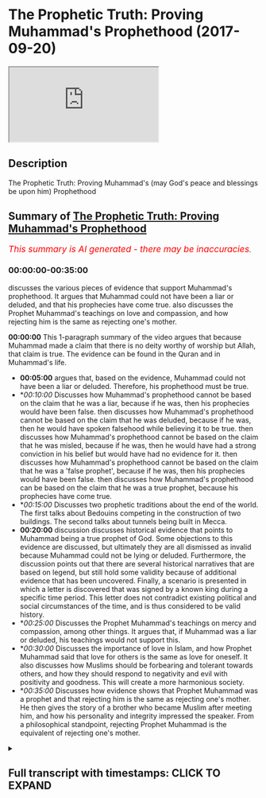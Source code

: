 # The Prophetic Truth: Proving Muhammad's Prophethood (2017-09-20)

<iframe loading='lazy' allow='autoplay' src='https://www.youtube.com/embed/pJaYA9rbQ8A'></iframe>

## Description

The Prophetic Truth: Proving Muhammad's (may God's peace and blessings be upon him) Prophethood

## Summary of [The Prophetic Truth: Proving Muhammad's Prophethood](https://www.youtube.com/watch?v=pJaYA9rbQ8A)


*<span style="color:red; font-size:125%">This summary is AI generated - there may be inaccuracies</span>. [](/)*

### <a onclick="modifyYTiframeseektime('0')">00:00:00-00:35:00</a>

 discusses the various pieces of evidence that support Muhammad's prophethood. It argues that Muhammad could not have been a liar or deluded, and that his prophecies have come true.  also discusses the Prophet Muhammad's teachings on love and compassion, and how rejecting him is the same as rejecting one's mother.

**<a onclick="modifyYTiframeseektime('0')">00:00:00</a>** This 1-paragraph summary of the video argues that because Muhammad made a claim that there is no deity worthy of worship but Allah, that claim is true. The evidence can be found in the Quran and in Muhammad's life.
* **<a onclick="modifyYTiframeseektime('300')">00:05:00</a>** argues that, based on the evidence, Muhammad could not have been a liar or deluded. Therefore, his prophethood must be true.
* **<a onclick="modifyYTiframeseektime('600')">00:10:00</a>* Discusses how Muhammad's prophethood cannot be based on the claim that he was a liar, because if he was, then his prophecies would have been false.  then discusses how Muhammad's prophethood cannot be based on the claim that he was deluded, because if he was, then he would have spoken falsehood while believing it to be true.  then discusses how Muhammad's prophethood cannot be based on the claim that he was misled, because if he was, then he would have had a strong conviction in his belief but would have had no evidence for it.  then discusses how Muhammad's prophethood cannot be based on the claim that he was a 'false prophet', because if he was, then his prophecies would have been false.  then discusses how Muhammad's prophethood can be based on the claim that he was a true prophet, because his prophecies have come true.
* **<a onclick="modifyYTiframeseektime('900')">00:15:00</a>* Discusses two prophetic traditions about the end of the world. The first talks about Bedouins competing in the construction of two buildings. The second talks about tunnels being built in Mecca.
* **<a onclick="modifyYTiframeseektime('1200')">00:20:00</a>**  discussion discusses historical evidence that points to Muhammad being a true prophet of God. Some objections to this evidence are discussed, but ultimately they are all dismissed as invalid because Muhammad could not be lying or deluded. Furthermore, the discussion points out that there are several historical narratives that are based on legend, but still hold some validity because of additional evidence that has been uncovered. Finally, a scenario is presented in which a letter is discovered that was signed by a known king during a specific time period. This letter does not contradict existing political and social circumstances of the time, and is thus considered to be valid history.
* **<a onclick="modifyYTiframeseektime('1500')">00:25:00</a>* Discusses the Prophet Muhammad's teachings on mercy and compassion, among other things. It argues that, if Muhammad was a liar or deluded, his teachings would not support this.
* **<a onclick="modifyYTiframeseektime('1800')">00:30:00</a>* Discusses the importance of love in Islam, and how Prophet Muhammad said that love for others is the same as love for oneself. It also discusses how Muslims should be forbearing and tolerant towards others, and how they should respond to negativity and evil with positivity and goodness. This will create a more harmonious society.
* **<a onclick="modifyYTiframeseektime('2100')">00:35:00</a>* Discusses how evidence shows that Prophet Muhammad was a prophet and that rejecting him is the same as rejecting one's mother. He then gives the story of a brother who became Muslim after meeting him, and how his personality and integrity impressed the speaker. From a philosophical standpoint, rejecting Prophet Muhammad is the equivalent of rejecting one's mother.

<details><summary><h2>Full transcript with timestamps: CLICK TO EXPAND</h2></summary>

<a onclick="modifyYTiframeseektime('1')">0:00:01</a> bismillah ar-rahman ar-rahim  
<a onclick="modifyYTiframeseektime('3')">0:00:03</a> now we're going to be talking about  
<a onclick="modifyYTiframeseektime('5')">0:00:05</a> prophethood so we have reached the stage  
<a onclick="modifyYTiframeseektime('8')">0:00:08</a> where we are talking about our beloved  
<a onclick="modifyYTiframeseektime('10')">0:00:10</a> Prophet Muhammad sallallahu alayhi  
<a onclick="modifyYTiframeseektime('13')">0:00:13</a> wasallam  
<a onclick="modifyYTiframeseektime('13')">0:00:13</a> now for me  
<a onclick="modifyYTiframeseektime('16')">0:00:16</a> after we've done both existence God's  
<a onclick="modifyYTiframeseektime('19')">0:00:19</a> oneness revelation why Allah deserves to  
<a onclick="modifyYTiframeseektime('22')">0:00:22</a> be worshipped you don't really need to  
<a onclick="modifyYTiframeseektime('25')">0:00:25</a> talk about prophethood per se because if  
<a onclick="modifyYTiframeseektime('27')">0:00:27</a> someone understands that allah subhanho  
<a onclick="modifyYTiframeseektime('29')">0:00:29</a> wa taala is a reality that allah subhana  
<a onclick="modifyYTiframeseektime('32')">0:00:32</a> wa ta'ala exists that he is one he's  
<a onclick="modifyYTiframeseektime('35')">0:00:35</a> uniquely one that he deserves to be  
<a onclick="modifyYTiframeseektime('37')">0:00:37</a> worshipped which means to love allah to  
<a onclick="modifyYTiframeseektime('39')">0:00:39</a> know Allah to obey Allah and to single  
<a onclick="modifyYTiframeseektime('41')">0:00:41</a> out and direct all of our internal and  
<a onclick="modifyYTiframeseektime('44')">0:00:44</a> external acts of worship to Allah alone  
<a onclick="modifyYTiframeseektime('46')">0:00:46</a> then it's done they should really  
<a onclick="modifyYTiframeseektime('52')">0:00:52</a> internalize the fact that their life now  
<a onclick="modifyYTiframeseektime('54')">0:00:54</a> is to align themselves and reconnect  
<a onclick="modifyYTiframeseektime('56')">0:00:56</a> themselves to Allah Subhanahu WA Ta'ala  
<a onclick="modifyYTiframeseektime('58')">0:00:58</a> yes you can add the prophethood section  
<a onclick="modifyYTiframeseektime('61')">0:01:01</a> as additional evidence but it also is  
<a onclick="modifyYTiframeseektime('64')">0:01:04</a> like a standalone argument it stands on  
<a onclick="modifyYTiframeseektime('67')">0:01:07</a> its own two feet from that point of view  
<a onclick="modifyYTiframeseektime('69')">0:01:09</a> and many times when I interact with  
<a onclick="modifyYTiframeseektime('71')">0:01:11</a> Christians or many different types of  
<a onclick="modifyYTiframeseektime('73')">0:01:13</a> human beings depending on who they are I  
<a onclick="modifyYTiframeseektime('75')">0:01:15</a> go straight to prophethood I go straight  
<a onclick="modifyYTiframeseektime('79')">0:01:19</a> to the Prophet sallallahu alayhi  
<a onclick="modifyYTiframeseektime('81')">0:01:21</a> wasallam  
<a onclick="modifyYTiframeseektime('82')">0:01:22</a> now 1400 years ago the Prophet  
<a onclick="modifyYTiframeseektime('87')">0:01:27</a> sallallahu alayhi wa sallam came with a  
<a onclick="modifyYTiframeseektime('91')">0:01:31</a> profound message and that message was la  
<a onclick="modifyYTiframeseektime('94')">0:01:34</a> ilaha illaallah muhammaden-rasul allah  
<a onclick="modifyYTiframeseektime('98')">0:01:38</a> there is no deity worthy of worship but  
<a onclick="modifyYTiframeseektime('102')">0:01:42</a> Allah but the deity and Muhammad is the  
<a onclick="modifyYTiframeseektime('106')">0:01:46</a> final messenger sallallahu alayhi  
<a onclick="modifyYTiframeseektime('108')">0:01:48</a> wasallam so this was the message of the  
<a onclick="modifyYTiframeseektime('110')">0:01:50</a> Prophet sallallahu alayhi wasallam so we  
<a onclick="modifyYTiframeseektime('114')">0:01:54</a> can rationally investigate this message  
<a onclick="modifyYTiframeseektime('117')">0:01:57</a> and claim because he made a particular  
<a onclick="modifyYTiframeseektime('119')">0:01:59</a> claim that not only is Allah worthy of  
<a onclick="modifyYTiframeseektime('122')">0:02:02</a> worship not only is the no deity worthy  
<a onclick="modifyYTiframeseektime('124')">0:02:04</a> of worship but Allah but that Muhammad  
<a onclick="modifyYTiframeseektime('127')">0:02:07</a> sallallahu alayhi wa sallam is his final  
<a onclick="modifyYTiframeseektime('130')">0:02:10</a> messenger so we could rush  
<a onclick="modifyYTiframeseektime('132')">0:02:12</a> investigate this claim and what we could  
<a onclick="modifyYTiframeseektime('134')">0:02:14</a> do we could go to the historical  
<a onclick="modifyYTiframeseektime('135')">0:02:15</a> narratives and the testimonies  
<a onclick="modifyYTiframeseektime('137')">0:02:17</a> concerning the life of our beloved  
<a onclick="modifyYTiframeseektime('139')">0:02:19</a> prophet sallallahu alayhi wasallam and  
<a onclick="modifyYTiframeseektime('142')">0:02:22</a> once we do this we'll be in a position  
<a onclick="modifyYTiframeseektime('145')">0:02:25</a> to make a conclusion about the  
<a onclick="modifyYTiframeseektime('147')">0:02:27</a> truthfulness of that claim is it the  
<a onclick="modifyYTiframeseektime('150')">0:02:30</a> prophetic truth is this statement the  
<a onclick="modifyYTiframeseektime('154')">0:02:34</a> prophetic truth based upon the  
<a onclick="modifyYTiframeseektime('157')">0:02:37</a> testimonies surrounding the life of the  
<a onclick="modifyYTiframeseektime('160')">0:02:40</a> prophet sallallaahu ie who are cinnamon  
<a onclick="modifyYTiframeseektime('161')">0:02:41</a> the historical narratives I believe we  
<a onclick="modifyYTiframeseektime('163')">0:02:43</a> have a very strong argument to say that  
<a onclick="modifyYTiframeseektime('166')">0:02:46</a> indeed Muhammad's claim sallallahu  
<a onclick="modifyYTiframeseektime('168')">0:02:48</a> alayhi wa sallam was a truthful one now  
<a onclick="modifyYTiframeseektime('172')">0:02:52</a> this argument is not just a rational  
<a onclick="modifyYTiframeseektime('175')">0:02:55</a> argument we haven't just made it up this  
<a onclick="modifyYTiframeseektime('177')">0:02:57</a> argument can be found in the book of  
<a onclick="modifyYTiframeseektime('179')">0:02:59</a> allah subhanho wa taala in the quran  
<a onclick="modifyYTiframeseektime('180')">0:03:00</a> itself because look what Allah says for  
<a onclick="modifyYTiframeseektime('183')">0:03:03</a> example in chapter 81 Allah says your  
<a onclick="modifyYTiframeseektime('185')">0:03:05</a> companion is not mad the Arabic word  
<a onclick="modifyYTiframeseektime('189')">0:03:09</a> here is quite interesting for companion  
<a onclick="modifyYTiframeseektime('191')">0:03:11</a> you know the Arabic word here that's  
<a onclick="modifyYTiframeseektime('192')">0:03:12</a> using the Quran so he become a lie  
<a onclick="modifyYTiframeseektime('196')">0:03:16</a> saying your companion is not mad now the  
<a onclick="modifyYTiframeseektime('198')">0:03:18</a> eloquence here is quite phenomenal the  
<a onclick="modifyYTiframeseektime('202')">0:03:22</a> eloquence is quite phenomenal why  
<a onclick="modifyYTiframeseektime('204')">0:03:24</a> because it's one word it undermines  
<a onclick="modifyYTiframeseektime('206')">0:03:26</a> their argument because Allah is not  
<a onclick="modifyYTiframeseektime('208')">0:03:28</a> saying your prophet is not mad Allah is  
<a onclick="modifyYTiframeseektime('211')">0:03:31</a> not saying Muhammad is not man Allah is  
<a onclick="modifyYTiframeseektime('213')">0:03:33</a> not saying your your your relative is  
<a onclick="modifyYTiframeseektime('217')">0:03:37</a> not mad Allah is not saying the this man  
<a onclick="modifyYTiframeseektime('220')">0:03:40</a> or your husband or your brother your  
<a onclick="modifyYTiframeseektime('222')">0:03:42</a> uncle is not man he's saying your  
<a onclick="modifyYTiframeseektime('223')">0:03:43</a> companion which has an element of  
<a onclick="modifyYTiframeseektime('225')">0:03:45</a> intimacy it's not just a friend but he's  
<a onclick="modifyYTiframeseektime('228')">0:03:48</a> your companion someone who knows you  
<a onclick="modifyYTiframeseektime('231')">0:03:51</a> intimately and Allah is trying to say to  
<a onclick="modifyYTiframeseektime('233')">0:03:53</a> them you've known this man for 40 years  
<a onclick="modifyYTiframeseektime('235')">0:03:55</a> he's been your companion you've eaten  
<a onclick="modifyYTiframeseektime('238')">0:03:58</a> with him you know about him you call him  
<a onclick="modifyYTiframeseektime('240')">0:04:00</a> the trustworthy so how can you see his  
<a onclick="modifyYTiframeseektime('242')">0:04:02</a> mad because only companions see the  
<a onclick="modifyYTiframeseektime('246')">0:04:06</a> first signs of madness like if you study  
<a onclick="modifyYTiframeseektime('248')">0:04:08</a> psychology or psychotherapy or  
<a onclick="modifyYTiframeseektime('250')">0:04:10</a> psychiatry the usually interview friends  
<a onclick="modifyYTiframeseektime('253')">0:04:13</a> and family people who are intimate with  
<a onclick="modifyYTiframeseektime('256')">0:04:16</a> that person from a social point of view  
<a onclick="modifyYTiframeseektime('259')">0:04:19</a> to find out how did he react to find out  
<a onclick="modifyYTiframeseektime('264')">0:04:24</a> what did he do in this  
<a onclick="modifyYTiframeseektime('266')">0:04:26</a> situation to find out any sign that may  
<a onclick="modifyYTiframeseektime('268')">0:04:28</a> lead to the conclusion that he is unwell  
<a onclick="modifyYTiframeseektime('270')">0:04:30</a> or mad do you see the point here so lie  
<a onclick="modifyYTiframeseektime('273')">0:04:33</a> saying your your argument is baseless  
<a onclick="modifyYTiframeseektime('276')">0:04:36</a> you're saying his mag but you're his  
<a onclick="modifyYTiframeseektime('277')">0:04:37</a> friend intimate companion you would have  
<a onclick="modifyYTiframeseektime('280')">0:04:40</a> known this don't us use this as some  
<a onclick="modifyYTiframeseektime('283')">0:04:43</a> kind of strategy to get out of trying to  
<a onclick="modifyYTiframeseektime('286')">0:04:46</a> understand this message because of your  
<a onclick="modifyYTiframeseektime('288')">0:04:48</a> ego don't clutter intellectual straws  
<a onclick="modifyYTiframeseektime('292')">0:04:52</a> right also Allah says in chapter 53 your  
<a onclick="modifyYTiframeseektime('295')">0:04:55</a> companion has not astray not has not  
<a onclick="modifyYTiframeseektime('297')">0:04:57</a> strayed he is not deluded he does not  
<a onclick="modifyYTiframeseektime('300')">0:05:00</a> speak from his own desire also allah  
<a onclick="modifyYTiframeseektime('303')">0:05:03</a> subhanho wa taala says Muhammad is the  
<a onclick="modifyYTiframeseektime('305')">0:05:05</a> Messenger of God so from this point of  
<a onclick="modifyYTiframeseektime('307')">0:05:07</a> view we could summarize the argument in  
<a onclick="modifyYTiframeseektime('310')">0:05:10</a> a logical form we could summarize the  
<a onclick="modifyYTiframeseektime('312')">0:05:12</a> argument in the following way  
<a onclick="modifyYTiframeseektime('313')">0:05:13</a> number 1 the prophet muhammad sallallahu  
<a onclick="modifyYTiframeseektime('316')">0:05:16</a> alayhi wa sallam was either a liar  
<a onclick="modifyYTiframeseektime('318')">0:05:18</a> deluded or speaking the truth  
<a onclick="modifyYTiframeseektime('322')">0:05:22</a> number 2 the prophet sallallahu alayhi  
<a onclick="modifyYTiframeseektime('325')">0:05:25</a> wasalam could not have been a liar or  
<a onclick="modifyYTiframeseektime('327')">0:05:27</a> deluded number 3 the conclusion  
<a onclick="modifyYTiframeseektime('329')">0:05:29</a> therefore the prophet sallallahu alayhi  
<a onclick="modifyYTiframeseektime('332')">0:05:32</a> wa sallam was speaking the truth so  
<a onclick="modifyYTiframeseektime('334')">0:05:34</a> let's address these possible  
<a onclick="modifyYTiframeseektime('336')">0:05:36</a> explanations ok so is the first possible  
<a onclick="modifyYTiframeseektime('340')">0:05:40</a> explanation that he was a liar well this  
<a onclick="modifyYTiframeseektime('344')">0:05:44</a> is not only counterintuitive but its  
<a onclick="modifyYTiframeseektime('347')">0:05:47</a> incongruent to all of the history that  
<a onclick="modifyYTiframeseektime('349')">0:05:49</a> we understand it really resists what we  
<a onclick="modifyYTiframeseektime('353')">0:05:53</a> understand about the historical  
<a onclick="modifyYTiframeseektime('354')">0:05:54</a> narratives and testimonies concerning  
<a onclick="modifyYTiframeseektime('356')">0:05:56</a> the life of the Prophet sallallahu  
<a onclick="modifyYTiframeseektime('357')">0:05:57</a> alayhi wasallam even from a  
<a onclick="modifyYTiframeseektime('359')">0:05:59</a> psychological profile point of view  
<a onclick="modifyYTiframeseektime('361')">0:06:01</a> because think about this he couldn't  
<a onclick="modifyYTiframeseektime('363')">0:06:03</a> have been a liar because he was known as  
<a onclick="modifyYTiframeseektime('365')">0:06:05</a> a trustworthy even his enemies would  
<a onclick="modifyYTiframeseektime('368')">0:06:08</a> trust him with their wealth with their  
<a onclick="modifyYTiframeseektime('370')">0:06:10</a> goods with their possessions so to claim  
<a onclick="modifyYTiframeseektime('375')">0:06:15</a> he is a liar really is not making sense  
<a onclick="modifyYTiframeseektime('378')">0:06:18</a> from a psychological and even social  
<a onclick="modifyYTiframeseektime('379')">0:06:19</a> perspective here what's very interesting  
<a onclick="modifyYTiframeseektime('382')">0:06:22</a> also is that he was persecuted for his  
<a onclick="modifyYTiframeseektime('386')">0:06:26</a> beliefs boycotted and exiled from his  
<a onclick="modifyYTiframeseektime('389')">0:06:29</a> beloved City he was stoned in tithe for  
<a onclick="modifyYTiframeseektime('393')">0:06:33</a> hours when the blood was running down  
<a onclick="modifyYTiframeseektime('395')">0:06:35</a> his legs the blood made his feet  
<a onclick="modifyYTiframeseektime('399')">0:06:39</a> stick to his sandals he was boycotted  
<a onclick="modifyYTiframeseektime('402')">0:06:42</a> and abused his companions were tortured  
<a onclick="modifyYTiframeseektime('405')">0:06:45</a> and murdered and killed right he was so  
<a onclick="modifyYTiframeseektime('412')">0:06:52</a> hungry because of the boycott that he  
<a onclick="modifyYTiframeseektime('414')">0:06:54</a> tied to stones to his stomach and he was  
<a onclick="modifyYTiframeseektime('418')">0:06:58</a> so brave even in battle because we know  
<a onclick="modifyYTiframeseektime('422')">0:07:02</a> that there were battles at the time of  
<a onclick="modifyYTiframeseektime('425')">0:07:05</a> the Prophet Muhammad upon whom be peace  
<a onclick="modifyYTiframeseektime('426')">0:07:06</a> he had to protect people under his wing  
<a onclick="modifyYTiframeseektime('431')">0:07:11</a> and these included Muslims and  
<a onclick="modifyYTiframeseektime('433')">0:07:13</a> non-muslims he had to be a statesman to  
<a onclick="modifyYTiframeseektime('437')">0:07:17</a> take care of people and in his battles  
<a onclick="modifyYTiframeseektime('440')">0:07:20</a> he was just and he was merciful and yet  
<a onclick="modifyYTiframeseektime('444')">0:07:24</a> he was very brave as well in the famous  
<a onclick="modifyYTiframeseektime('447')">0:07:27</a> battle of hunayn  
<a onclick="modifyYTiframeseektime('448')">0:07:28</a> what did he do when the arrows were  
<a onclick="modifyYTiframeseektime('451')">0:07:31</a> coming towards the army the the army his  
<a onclick="modifyYTiframeseektime('456')">0:07:36</a> companions had to inevitably retreat but  
<a onclick="modifyYTiframeseektime('458')">0:07:38</a> he was doable marching forward saying I  
<a onclick="modifyYTiframeseektime('460')">0:07:40</a> am NOT a liar I am The Messenger of  
<a onclick="modifyYTiframeseektime('462')">0:07:42</a> Allah such bravery so when we consider  
<a onclick="modifyYTiframeseektime('466')">0:07:46</a> the psychological profile how could we  
<a onclick="modifyYTiframeseektime('468')">0:07:48</a> claim his Alya because people would lie  
<a onclick="modifyYTiframeseektime('470')">0:07:50</a> their life or some kind of gain some  
<a onclick="modifyYTiframeseektime('473')">0:07:53</a> kind of wealth some kind of status and  
<a onclick="modifyYTiframeseektime('476')">0:07:56</a> you can't claim he basically was lying  
<a onclick="modifyYTiframeseektime('480')">0:08:00</a> for status because he was so humble so  
<a onclick="modifyYTiframeseektime('484')">0:08:04</a> many traditions stay that for months  
<a onclick="modifyYTiframeseektime('487')">0:08:07</a> he'll be on water and dates Ashford  
<a onclick="modifyYTiframeseektime('489')">0:08:09</a> ain't just water and dates  
<a onclick="modifyYTiframeseektime('490')">0:08:10</a> there'll be no smoke coming out the  
<a onclick="modifyYTiframeseektime('492')">0:08:12</a> house of his wife Aisha may Allah be  
<a onclick="modifyYTiframeseektime('494')">0:08:14</a> pleased with her correct what's also  
<a onclick="modifyYTiframeseektime('499')">0:08:19</a> very significant is that when the  
<a onclick="modifyYTiframeseektime('502')">0:08:22</a> prophet sallallahu alayhi wa sallam was  
<a onclick="modifyYTiframeseektime('503')">0:08:23</a> invited to a house to eat rancid fat he  
<a onclick="modifyYTiframeseektime('508')">0:08:28</a> would accept the invitation and eat the  
<a onclick="modifyYTiframeseektime('510')">0:08:30</a> rancid fat he would say oh what a  
<a onclick="modifyYTiframeseektime('515')">0:08:35</a> wonderful curry vinegar is you should  
<a onclick="modifyYTiframeseektime('518')">0:08:38</a> dip his bread in in vinegar so much  
<a onclick="modifyYTiframeseektime('523')">0:08:43</a> humility when Arabs from outside of his  
<a onclick="modifyYTiframeseektime('526')">0:08:46</a> area came to visit him they would ask  
<a onclick="modifyYTiframeseektime('529')">0:08:49</a> the question  
<a onclick="modifyYTiframeseektime('529')">0:08:49</a> eina Muhammad where is Muhammad  
<a onclick="modifyYTiframeseektime('532')">0:08:52</a> because they didn't recognize him  
<a onclick="modifyYTiframeseektime('534')">0:08:54</a> because he wasn't kingly when an hour  
<a onclick="modifyYTiframeseektime('537')">0:08:57</a> came up to him and was was you know he  
<a onclick="modifyYTiframeseektime('539')">0:08:59</a> was shaken by his authority the prophet  
<a onclick="modifyYTiframeseektime('543')">0:09:03</a> sallallahu alayhi wa sallam said  
<a onclick="modifyYTiframeseektime('545')">0:09:05</a> basically don't worry I am the I am the  
<a onclick="modifyYTiframeseektime('547')">0:09:07</a> son of a Bedouin woman who used to eat  
<a onclick="modifyYTiframeseektime('551')">0:09:11</a> dried meat like I'm just like you and he  
<a onclick="modifyYTiframeseektime('557')">0:09:17</a> used to make a dorrance application for  
<a onclick="modifyYTiframeseektime('559')">0:09:19</a> humidity oh Allah make me humble make me  
<a onclick="modifyYTiframeseektime('562')">0:09:22</a> die amongst the humble right door to  
<a onclick="modifyYTiframeseektime('566')">0:09:26</a> this effect he made that type of  
<a onclick="modifyYTiframeseektime('567')">0:09:27</a> supplication and are so many narratives  
<a onclick="modifyYTiframeseektime('570')">0:09:30</a> about concerning his humanity so it  
<a onclick="modifyYTiframeseektime('572')">0:09:32</a> wasn't about status and look Who I am  
<a onclick="modifyYTiframeseektime('574')">0:09:34</a> II of course and was very interesting  
<a onclick="modifyYTiframeseektime('577')">0:09:37</a> they offered him money  
<a onclick="modifyYTiframeseektime('580')">0:09:40</a> riches women power land glory he  
<a onclick="modifyYTiframeseektime('586')">0:09:46</a> rejected all of it just for the simple  
<a onclick="modifyYTiframeseektime('588')">0:09:48</a> message of la ilaha illallah there is no  
<a onclick="modifyYTiframeseektime('590')">0:09:50</a> deity worthy of worship but the deity  
<a onclick="modifyYTiframeseektime('593')">0:09:53</a> but Allah subhana WA Ta'ala so he was  
<a onclick="modifyYTiframeseektime('595')">0:09:55</a> offered all of these things that he  
<a onclick="modifyYTiframeseektime('596')">0:09:56</a> rejected them and this is highly  
<a onclick="modifyYTiframeseektime('599')">0:09:59</a> significant from a psychological profile  
<a onclick="modifyYTiframeseektime('600')">0:10:00</a> point of view how can we claim is a liar  
<a onclick="modifyYTiframeseektime('602')">0:10:02</a> what lie he by Allah to claim he is a  
<a onclick="modifyYTiframeseektime('605')">0:10:05</a> liar is like claiming no one has spoken  
<a onclick="modifyYTiframeseektime('608')">0:10:08</a> the truth this is very very significant  
<a onclick="modifyYTiframeseektime('613')">0:10:13</a> here because our or not our but an  
<a onclick="modifyYTiframeseektime('617')">0:10:17</a> accusation or their accusation that he  
<a onclick="modifyYTiframeseektime('619')">0:10:19</a> was a liar  
<a onclick="modifyYTiframeseektime('620')">0:10:20</a> doesn't doesn't hold water doesn't hold  
<a onclick="modifyYTiframeseektime('623')">0:10:23</a> his ground cannot be justified just  
<a onclick="modifyYTiframeseektime('626')">0:10:26</a> based on these very simple arguments  
<a onclick="modifyYTiframeseektime('629')">0:10:29</a> just based on these very very simple  
<a onclick="modifyYTiframeseektime('631')">0:10:31</a> arguments and there's much more we could  
<a onclick="modifyYTiframeseektime('632')">0:10:32</a> talk about specifically that he wasn't a  
<a onclick="modifyYTiframeseektime('634')">0:10:34</a> liar but I think this is enough for now  
<a onclick="modifyYTiframeseektime('637')">0:10:37</a> and it's quite interesting that even  
<a onclick="modifyYTiframeseektime('639')">0:10:39</a> academics and orientalists testified to  
<a onclick="modifyYTiframeseektime('642')">0:10:42</a> this anyone who studies his life and  
<a onclick="modifyYTiframeseektime('645')">0:10:45</a> anyone who is sincere would testify that  
<a onclick="modifyYTiframeseektime('648')">0:10:48</a> he can't be a liar  
<a onclick="modifyYTiframeseektime('649')">0:10:49</a> for example Montgomery what he's the  
<a onclick="modifyYTiframeseektime('652')">0:10:52</a> late emeritus professor in Arabic and  
<a onclick="modifyYTiframeseektime('654')">0:10:54</a> Islamic studies in his book Mohammed at  
<a onclick="modifyYTiframeseektime('656')">0:10:56</a> Mecca he says his readiness concerning  
<a onclick="modifyYTiframeseektime('658')">0:10:58</a> the Prophet sallallahu alayhi wasallam  
<a onclick="modifyYTiframeseektime('660')">0:11:00</a> his readiness to undergo persecution for  
<a onclick="modifyYTiframeseektime('663')">0:11:03</a> his beliefs the high moral care  
<a onclick="modifyYTiframeseektime('665')">0:11:05</a> of the men who believed in him and  
<a onclick="modifyYTiframeseektime('667')">0:11:07</a> looked up to him as a leader and the  
<a onclick="modifyYTiframeseektime('669')">0:11:09</a> greatness of his ultimate achievement  
<a onclick="modifyYTiframeseektime('671')">0:11:11</a> all argue his fundamental integrity to  
<a onclick="modifyYTiframeseektime('674')">0:11:14</a> suppose Muhammad an impostor raises far  
<a onclick="modifyYTiframeseektime('677')">0:11:17</a> more problems than it solves  
<a onclick="modifyYTiframeseektime('681')">0:11:21</a> that's quite interesting you ask him did  
<a onclick="modifyYTiframeseektime('684')">0:11:24</a> he become Muslim there is an opinion I  
<a onclick="modifyYTiframeseektime('685')">0:11:25</a> believe about Montgomery war that he  
<a onclick="modifyYTiframeseektime('688')">0:11:28</a> believed that the Prophet Muhammad  
<a onclick="modifyYTiframeseektime('689')">0:11:29</a> sallallahu aleyhi was one was a prophet  
<a onclick="modifyYTiframeseektime('691')">0:11:31</a> but he had a theological issue that he  
<a onclick="modifyYTiframeseektime('694')">0:11:34</a> was sent just for the Arabs so the next  
<a onclick="modifyYTiframeseektime('698')">0:11:38</a> question is fine he wasn't lying but  
<a onclick="modifyYTiframeseektime('700')">0:11:40</a> maybe he was deluded now to argue that  
<a onclick="modifyYTiframeseektime('703')">0:11:43</a> someone is deluded is to argue the  
<a onclick="modifyYTiframeseektime('704')">0:11:44</a> following that he was misled into  
<a onclick="modifyYTiframeseektime('707')">0:11:47</a> believing he was the Messenger of God  
<a onclick="modifyYTiframeseektime('709')">0:11:49</a> and if someone is deluded they have a  
<a onclick="modifyYTiframeseektime('711')">0:11:51</a> strong conviction in the belief but they  
<a onclick="modifyYTiframeseektime('714')">0:11:54</a> have no evidence for it okay and another  
<a onclick="modifyYTiframeseektime('717')">0:11:57</a> way of looking at the issue of delusion  
<a onclick="modifyYTiframeseektime('719')">0:11:59</a> is that when someone is deluded they  
<a onclick="modifyYTiframeseektime('721')">0:12:01</a> speak falsehood while believing whilst  
<a onclick="modifyYTiframeseektime('724')">0:12:04</a> believing that it's true now there are  
<a onclick="modifyYTiframeseektime('727')">0:12:07</a> many arguments there is an accumulative  
<a onclick="modifyYTiframeseektime('728')">0:12:08</a> case we could build a case to show that  
<a onclick="modifyYTiframeseektime('731')">0:12:11</a> the Prophet sallallaahu alayhi assalam  
<a onclick="modifyYTiframeseektime('732')">0:12:12</a> salallahu alaihe son was not deluded  
<a onclick="modifyYTiframeseektime('736')">0:12:16</a> firstly there are incidents to support  
<a onclick="modifyYTiframeseektime('740')">0:12:20</a> that he couldn't be deluded because  
<a onclick="modifyYTiframeseektime('742')">0:12:22</a> Jerry is speaking someone who believes  
<a onclick="modifyYTiframeseektime('747')">0:12:27</a> in the same claim but has no evidence  
<a onclick="modifyYTiframeseektime('749')">0:12:29</a> for it usually looks for evidence right  
<a onclick="modifyYTiframeseektime('752')">0:12:32</a> that's what a deluded person does as  
<a onclick="modifyYTiframeseektime('754')">0:12:34</a> well and like they like to reaffirm  
<a onclick="modifyYTiframeseektime('756')">0:12:36</a> their belief even though there's hardly  
<a onclick="modifyYTiframeseektime('759')">0:12:39</a> any evidence to support their belief now  
<a onclick="modifyYTiframeseektime('761')">0:12:41</a> the prophet sallallahu alayhi wa sallam  
<a onclick="modifyYTiframeseektime('763')">0:12:43</a> he had sons and his sons died at early  
<a onclick="modifyYTiframeseektime('767')">0:12:47</a> age one particular son was Ibrahim and  
<a onclick="modifyYTiframeseektime('771')">0:12:51</a> when his son Ibrahim passed away there  
<a onclick="modifyYTiframeseektime('775')">0:12:55</a> was a an eclipse and the Arabs at the  
<a onclick="modifyYTiframeseektime('778')">0:12:58</a> time thought you must be the Prophet now  
<a onclick="modifyYTiframeseektime('780')">0:13:00</a> look how special you are because God  
<a onclick="modifyYTiframeseektime('782')">0:13:02</a> made the Eclipse happen because your son  
<a onclick="modifyYTiframeseektime('785')">0:13:05</a> Ibrahim passed away now one who's  
<a onclick="modifyYTiframeseektime('789')">0:13:09</a> deluded in some way would say yes you're  
<a onclick="modifyYTiframeseektime('793')">0:13:13</a> right I am The Messenger of God and  
<a onclick="modifyYTiframeseektime('796')">0:13:16</a> there are many examples in  
<a onclick="modifyYTiframeseektime('798')">0:13:18</a> his life that he could have used to  
<a onclick="modifyYTiframeseektime('800')">0:13:20</a> support a so good delusion but he didn't  
<a onclick="modifyYTiframeseektime('803')">0:13:23</a> look what he said he said the Sun and  
<a onclick="modifyYTiframeseektime('806')">0:13:26</a> Moon do not come together for anyone's  
<a onclick="modifyYTiframeseektime('809')">0:13:29</a> death amongst the people these are the  
<a onclick="modifyYTiframeseektime('812')">0:13:32</a> signs of God so from this point of view  
<a onclick="modifyYTiframeseektime('816')">0:13:36</a> when you look at the life of the prophet  
<a onclick="modifyYTiframeseektime('818')">0:13:38</a> sallallahu alayhi wasallam you see that  
<a onclick="modifyYTiframeseektime('822')">0:13:42</a> there are many incidences that he could  
<a onclick="modifyYTiframeseektime('825')">0:13:45</a> have used to support a so called  
<a onclick="modifyYTiframeseektime('826')">0:13:46</a> delusion but he didn't another argument  
<a onclick="modifyYTiframeseektime('829')">0:13:49</a> to show that the Prophet sallallahu  
<a onclick="modifyYTiframeseektime('832')">0:13:52</a> alayhi wasallam was not deluded is  
<a onclick="modifyYTiframeseektime('834')">0:13:54</a> actually his prophecies there are so  
<a onclick="modifyYTiframeseektime('838')">0:13:58</a> many prophecies that have come true the  
<a onclick="modifyYTiframeseektime('843')">0:14:03</a> prophet sallallaahu I li hua some has  
<a onclick="modifyYTiframeseektime('846')">0:14:06</a> prophesized things that happened he  
<a onclick="modifyYTiframeseektime('849')">0:14:09</a> prophesized things that would happen  
<a onclick="modifyYTiframeseektime('850')">0:14:10</a> after his death and hundreds of years  
<a onclick="modifyYTiframeseektime('854')">0:14:14</a> after his death so how could he be  
<a onclick="modifyYTiframeseektime('857')">0:14:17</a> deluded when these prophecies came true  
<a onclick="modifyYTiframeseektime('859')">0:14:19</a> and even from a statistical point of  
<a onclick="modifyYTiframeseektime('861')">0:14:21</a> view you can't even start to claim that  
<a onclick="modifyYTiframeseektime('863')">0:14:23</a> some kind of coincidence especially when  
<a onclick="modifyYTiframeseektime('865')">0:14:25</a> you add them up together here are some  
<a onclick="modifyYTiframeseektime('866')">0:14:26</a> examples the Mongol invasion now we know  
<a onclick="modifyYTiframeseektime('871')">0:14:31</a> the Mongol invasion was an eco  
<a onclick="modifyYTiframeseektime('873')">0:14:33</a> catastrophe for the Muslims in around  
<a onclick="modifyYTiframeseektime('876')">0:14:36</a> 1250 a you had the ransacking of Baghdad  
<a onclick="modifyYTiframeseektime('879')">0:14:39</a> Baghdad at that time had thousands of  
<a onclick="modifyYTiframeseektime('881')">0:14:41</a> books hundreds of thousands of books it  
<a onclick="modifyYTiframeseektime('883')">0:14:43</a> was the center of the world's  
<a onclick="modifyYTiframeseektime('885')">0:14:45</a> universities education coexistence  
<a onclick="modifyYTiframeseektime('890')">0:14:50</a> debate intellectual culture and the  
<a onclick="modifyYTiframeseektime('893')">0:14:53</a> Mongols came and they ransacked  
<a onclick="modifyYTiframeseektime('895')">0:14:55</a> everything they massacred people and  
<a onclick="modifyYTiframeseektime('898')">0:14:58</a> they demolished the city up to 1 million  
<a onclick="modifyYTiframeseektime('902')">0:15:02</a> people were killed it was a massacre and  
<a onclick="modifyYTiframeseektime('905')">0:15:05</a> the prophet sallallahu alayhi wa sallam  
<a onclick="modifyYTiframeseektime('909')">0:15:09</a> foretold the mongol invasion and a  
<a onclick="modifyYTiframeseektime('912')">0:15:12</a> tradition narrated by Muslim is an  
<a onclick="modifyYTiframeseektime('914')">0:15:14</a> authentic tradition he said the Allah  
<a onclick="modifyYTiframeseektime('917')">0:15:17</a> will not be established to you fight  
<a onclick="modifyYTiframeseektime('919')">0:15:19</a> from a people amongst the non-arabs  
<a onclick="modifyYTiframeseektime('922')">0:15:22</a> there will be a red faces flat noses and  
<a onclick="modifyYTiframeseektime('925')">0:15:25</a> small eyes their faces would look like  
<a onclick="modifyYTiframeseektime('928')">0:15:28</a> flat shields and their shoes would be  
<a onclick="modifyYTiframeseektime('930')">0:15:30</a> made of  
<a onclick="modifyYTiframeseektime('931')">0:15:31</a> what's very interesting the Mongol army  
<a onclick="modifyYTiframeseektime('934')">0:15:34</a> they had a unique furry boots hairy  
<a onclick="modifyYTiframeseektime('937')">0:15:37</a> boots and it was called big t big t now  
<a onclick="modifyYTiframeseektime('942')">0:15:42</a> I always say to people if this is not  
<a onclick="modifyYTiframeseektime('944')">0:15:44</a> the Mongol army then I'm Nigerian right  
<a onclick="modifyYTiframeseektime('948')">0:15:48</a> oh I'm Chinese or I'm something totally  
<a onclick="modifyYTiframeseektime('950')">0:15:50</a> different than you would think right  
<a onclick="modifyYTiframeseektime('952')">0:15:52</a> because this is such a apt and concise  
<a onclick="modifyYTiframeseektime('957')">0:15:57</a> description of the Mongols also we have  
<a onclick="modifyYTiframeseektime('962')">0:16:02</a> another very famous prophetic tradition  
<a onclick="modifyYTiframeseektime('964')">0:16:04</a> where the Prophet Muhammad upon whom be  
<a onclick="modifyYTiframeseektime('966')">0:16:06</a> peace he said and this is narrated by  
<a onclick="modifyYTiframeseektime('967')">0:16:07</a> Bukhari it's an authentic tradition that  
<a onclick="modifyYTiframeseektime('970')">0:16:10</a> you see barefoot unclothed bedouin arabs  
<a onclick="modifyYTiframeseektime('974')">0:16:14</a> competing in the construction of two  
<a onclick="modifyYTiframeseektime('976')">0:16:16</a> buildings now this was a response to  
<a onclick="modifyYTiframeseektime('982')">0:16:22</a> questioning the sign of the end days the  
<a onclick="modifyYTiframeseektime('985')">0:16:25</a> the day of judgement and the prophet  
<a onclick="modifyYTiframeseektime('987')">0:16:27</a> sallallaahu ayat even some said one of  
<a onclick="modifyYTiframeseektime('989')">0:16:29</a> the signs is that you see bear for  
<a onclick="modifyYTiframeseektime('991')">0:16:31</a> unclothed Bedouins competing in the  
<a onclick="modifyYTiframeseektime('993')">0:16:33</a> construction of tor buildings now this  
<a onclick="modifyYTiframeseektime('995')">0:16:35</a> is very interesting because if you were  
<a onclick="modifyYTiframeseektime('996')">0:16:36</a> a rationalist at that time you think the  
<a onclick="modifyYTiframeseektime('999')">0:16:39</a> one who's competing in two buildings  
<a onclick="modifyYTiframeseektime('1000')">0:16:40</a> would be the super powers of the time  
<a onclick="modifyYTiframeseektime('1001')">0:16:41</a> which were the Romans and the Persians  
<a onclick="modifyYTiframeseektime('1003')">0:16:43</a> the Arabs in many cases used to build  
<a onclick="modifyYTiframeseektime('1005')">0:16:45</a> buildings in the ground because it was  
<a onclick="modifyYTiframeseektime('1007')">0:16:47</a> so hot some of the houses were in the  
<a onclick="modifyYTiframeseektime('1009')">0:16:49</a> ground and they just had tents now the  
<a onclick="modifyYTiframeseektime('1014')">0:16:54</a> profit upon you be peace saying look you  
<a onclick="modifyYTiframeseektime('1016')">0:16:56</a> know the Bedouin Arabs would compete  
<a onclick="modifyYTiframeseektime('1019')">0:16:59</a> into a buildings and look what we have  
<a onclick="modifyYTiframeseektime('1020')">0:17:00</a> today in the UAE united arab arab  
<a onclick="modifyYTiframeseektime('1024')">0:17:04</a> emirates in Dubey you have the tallest  
<a onclick="modifyYTiframeseektime('1027')">0:17:07</a> building in the world which is over 800  
<a onclick="modifyYTiframeseektime('1028')">0:17:08</a> feet high scored the Burj Khalifa and  
<a onclick="modifyYTiframeseektime('1031')">0:17:11</a> relatively recently the Saudis another  
<a onclick="modifyYTiframeseektime('1034')">0:17:14</a> bid doing group weather originally where  
<a onclick="modifyYTiframeseektime('1036')">0:17:16</a> Bedouins they said they're gonna build  
<a onclick="modifyYTiframeseektime('1038')">0:17:18</a> the tallest building in the world in  
<a onclick="modifyYTiframeseektime('1039')">0:17:19</a> 2019 and it's gonna be one kilometer  
<a onclick="modifyYTiframeseektime('1042')">0:17:22</a> high and they're both from Bedouins and  
<a onclick="modifyYTiframeseektime('1045')">0:17:25</a> they were unclothed and there were  
<a onclick="modifyYTiframeseektime('1048')">0:17:28</a> Bedouin Arabs another competing in two  
<a onclick="modifyYTiframeseektime('1050')">0:17:30</a> buildings now one would argue  
<a onclick="modifyYTiframeseektime('1052')">0:17:32</a> yeah the Muslims have just done this  
<a onclick="modifyYTiframeseektime('1054')">0:17:34</a> just to prove this tradition  
<a onclick="modifyYTiframeseektime('1057')">0:17:37</a> you know the the Muslims done this just  
<a onclick="modifyYTiframeseektime('1060')">0:17:40</a> just to just to basically you know prove  
<a onclick="modifyYTiframeseektime('1064')">0:17:44</a> this tradition whether to  
<a onclick="modifyYTiframeseektime('1065')">0:17:45</a> counter-arguments number one why would  
<a onclick="modifyYTiframeseektime('1068')">0:17:48</a> someone be a deliberate sign for the end  
<a onclick="modifyYTiframeseektime('1071')">0:17:51</a> of times number two did they also  
<a onclick="modifyYTiframeseektime('1075')">0:17:55</a> construct the social political landscape  
<a onclick="modifyYTiframeseektime('1079')">0:17:59</a> in order to have enough oil to have lots  
<a onclick="modifyYTiframeseektime('1081')">0:18:01</a> of money to be able to basically build  
<a onclick="modifyYTiframeseektime('1083')">0:18:03</a> these two buildings did they also make  
<a onclick="modifyYTiframeseektime('1086')">0:18:06</a> up the fact that they'll be rich they  
<a onclick="modifyYTiframeseektime('1088')">0:18:08</a> just became rich only 50 or 50 or 60  
<a onclick="modifyYTiframeseektime('1090')">0:18:10</a> years ago so I can hear they just made  
<a onclick="modifyYTiframeseektime('1092')">0:18:12</a> this up because in order for the two  
<a onclick="modifyYTiframeseektime('1095')">0:18:15</a> buildings to be built they the social  
<a onclick="modifyYTiframeseektime('1097')">0:18:17</a> economic circumstances had to be place  
<a onclick="modifyYTiframeseektime('1099')">0:18:19</a> already in place already yes brother  
<a onclick="modifyYTiframeseektime('1104')">0:18:24</a> also which is very interesting many of  
<a onclick="modifyYTiframeseektime('1106')">0:18:26</a> the bad doings they'd ever know about  
<a onclick="modifyYTiframeseektime('1109')">0:18:29</a> this prophetic tradition as well and  
<a onclick="modifyYTiframeseektime('1113')">0:18:33</a> that's why we're saying if this will  
<a onclick="modifyYTiframeseektime('1115')">0:18:35</a> make me I guess work on his part the  
<a onclick="modifyYTiframeseektime('1118')">0:18:38</a> discovery of oil will represent a  
<a onclick="modifyYTiframeseektime('1119')">0:18:39</a> massive stroke of luck because you have  
<a onclick="modifyYTiframeseektime('1122')">0:18:42</a> to also understand that before you could  
<a onclick="modifyYTiframeseektime('1126')">0:18:46</a> have this these amazing buildings that  
<a onclick="modifyYTiframeseektime('1127')">0:18:47</a> you're competing with competing against  
<a onclick="modifyYTiframeseektime('1130')">0:18:50</a> each other that you have to say that  
<a onclick="modifyYTiframeseektime('1131')">0:18:51</a> basically there was the right  
<a onclick="modifyYTiframeseektime('1132')">0:18:52</a> socio-economic circumstance in place  
<a onclick="modifyYTiframeseektime('1134')">0:18:54</a> before that can happen and as we said  
<a onclick="modifyYTiframeseektime('1138')">0:18:58</a> before if the prophet muhammad  
<a onclick="modifyYTiframeseektime('1140')">0:19:00</a> sallallaahu idea here are some we're  
<a onclick="modifyYTiframeseektime('1141')">0:19:01</a> merely guessing it wouldn't have made  
<a onclick="modifyYTiframeseektime('1144')">0:19:04</a> more sense to relate this prophecy to  
<a onclick="modifyYTiframeseektime('1146')">0:19:06</a> the superpowers of his time namely the  
<a onclick="modifyYTiframeseektime('1148')">0:19:08</a> persians and the romans also was very  
<a onclick="modifyYTiframeseektime('1152')">0:19:12</a> interesting there's another prophetic  
<a onclick="modifyYTiframeseektime('1153')">0:19:13</a> tradition where the prophet muhammad  
<a onclick="modifyYTiframeseektime('1155')">0:19:15</a> sallallaahu idea was Merced that one of  
<a onclick="modifyYTiframeseektime('1158')">0:19:18</a> the signs of the last hour if you like  
<a onclick="modifyYTiframeseektime('1160')">0:19:20</a> Assad at the last hour is that you would  
<a onclick="modifyYTiframeseektime('1164')">0:19:24</a> see tunnels built in Mecca and you see  
<a onclick="modifyYTiframeseektime('1166')">0:19:26</a> it's buildings taller than its mountains  
<a onclick="modifyYTiframeseektime('1169')">0:19:29</a> so therefore know that the matter is  
<a onclick="modifyYTiframeseektime('1171')">0:19:31</a> close at hand I went to Hajj like around  
<a onclick="modifyYTiframeseektime('1173')">0:19:33</a> three years ago and I walked through  
<a onclick="modifyYTiframeseektime('1175')">0:19:35</a> these Tunney's tunnels there are  
<a onclick="modifyYTiframeseektime('1177')">0:19:37</a> piercings and the mountains of Mecca and  
<a onclick="modifyYTiframeseektime('1179')">0:19:39</a> also the buildings are taller then the  
<a onclick="modifyYTiframeseektime('1184')">0:19:44</a> mountains themselves  
<a onclick="modifyYTiframeseektime('1190')">0:19:50</a> the hadith the reference I'll give you  
<a onclick="modifyYTiframeseektime('1192')">0:19:52</a> the reference data we don't have you  
<a onclick="modifyYTiframeseektime('1193')">0:19:53</a> hereby it's it's it's in one of the  
<a onclick="modifyYTiframeseektime('1195')">0:19:55</a> traditions so that's a very clever point  
<a onclick="modifyYTiframeseektime('1206')">0:20:06</a> did you hear what the brother said he  
<a onclick="modifyYTiframeseektime('1208')">0:20:08</a> said bow was very interesting as well  
<a onclick="modifyYTiframeseektime('1211')">0:20:11</a> if someone's to disprove the hadith of  
<a onclick="modifyYTiframeseektime('1213')">0:20:13</a> the two buildings that the Arabs are  
<a onclick="modifyYTiframeseektime('1215')">0:20:15</a> competing with on another one another  
<a onclick="modifyYTiframeseektime('1216')">0:20:16</a> well what can happen is that someone  
<a onclick="modifyYTiframeseektime('1220')">0:20:20</a> from the from the non-arabs should be  
<a onclick="modifyYTiframeseektime('1222')">0:20:22</a> competing with them as well right which  
<a onclick="modifyYTiframeseektime('1226')">0:20:26</a> would break down the prophetic tradition  
<a onclick="modifyYTiframeseektime('1228')">0:20:28</a> that's another interesting insight and  
<a onclick="modifyYTiframeseektime('1231')">0:20:31</a> there are many many other traditions to  
<a onclick="modifyYTiframeseektime('1233')">0:20:33</a> be honest right there is even in a  
<a onclick="modifyYTiframeseektime('1235')">0:20:35</a> tradition in at-tabari ani and i think  
<a onclick="modifyYTiframeseektime('1238')">0:20:38</a> it's in the book ki temple fittin and  
<a onclick="modifyYTiframeseektime('1240')">0:20:40</a> this is a weak tradition by the way so  
<a onclick="modifyYTiframeseektime('1243')">0:20:43</a> in terms of authenticity it's not that  
<a onclick="modifyYTiframeseektime('1245')">0:20:45</a> strong I like to mention it because even  
<a onclick="modifyYTiframeseektime('1247')">0:20:47</a> a weak tradition is very powerful now  
<a onclick="modifyYTiframeseektime('1250')">0:20:50</a> the tradition in october oniy in qatar  
<a onclick="modifyYTiframeseektime('1252')">0:20:52</a> fittin basically says and i'm  
<a onclick="modifyYTiframeseektime('1253')">0:20:53</a> paraphrasing that there will be dishes  
<a onclick="modifyYTiframeseektime('1256')">0:20:56</a> and they will be communicating  
<a onclick="modifyYTiframeseektime('1258')">0:20:58</a> constantly and then people will break  
<a onclick="modifyYTiframeseektime('1260')">0:21:00</a> the ties of kingship  
<a onclick="modifyYTiframeseektime('1262')">0:21:02</a> I repeat there will be dishes  
<a onclick="modifyYTiframeseektime('1264')">0:21:04</a> communicating constantly and P will  
<a onclick="modifyYTiframeseektime('1266')">0:21:06</a> break the ties of kinship and the word  
<a onclick="modifyYTiframeseektime('1271')">0:21:11</a> for dishes is literally a dish and the  
<a onclick="modifyYTiframeseektime('1274')">0:21:14</a> word that's used now the word for  
<a onclick="modifyYTiframeseektime('1276')">0:21:16</a> satellites and their dishes and they  
<a onclick="modifyYTiframeseektime('1278')">0:21:18</a> communicate TV and there's a  
<a onclick="modifyYTiframeseektime('1280')">0:21:20</a> peer-reviewed journal it's actually in  
<a onclick="modifyYTiframeseektime('1282')">0:21:22</a> my book I give you the reference that is  
<a onclick="modifyYTiframeseektime('1284')">0:21:24</a> a peer-reviewed journal academic journal  
<a onclick="modifyYTiframeseektime('1286')">0:21:26</a> that says there is a correlation between  
<a onclick="modifyYTiframeseektime('1287')">0:21:27</a> people saying our home watching  
<a onclick="modifyYTiframeseektime('1288')">0:21:28</a> satellite TV and not having communal  
<a onclick="modifyYTiframeseektime('1291')">0:21:31</a> family ties anymore you just don't make  
<a onclick="modifyYTiframeseektime('1294')">0:21:34</a> this stuff up and this is a weak  
<a onclick="modifyYTiframeseektime('1295')">0:21:35</a> tradition from a historical point of  
<a onclick="modifyYTiframeseektime('1297')">0:21:37</a> view and there are many more these are  
<a onclick="modifyYTiframeseektime('1299')">0:21:39</a> just examples there are many more that  
<a onclick="modifyYTiframeseektime('1301')">0:21:41</a> build the case there are many more that  
<a onclick="modifyYTiframeseektime('1303')">0:21:43</a> build the case so it is no wonder that  
<a onclick="modifyYTiframeseektime('1308')">0:21:48</a> the historian dr. William Draper said  
<a onclick="modifyYTiframeseektime('1311')">0:21:51</a> the following he said four years after  
<a onclick="modifyYTiframeseektime('1313')">0:21:53</a> the death of Justinian ad five six nine  
<a onclick="modifyYTiframeseektime('1316')">0:21:56</a> was born in Mecca in Arabia the man who  
<a onclick="modifyYTiframeseektime('1319')">0:21:59</a> of all  
<a onclick="modifyYTiframeseektime('1320')">0:22:00</a> men has exercised the greatest influence  
<a onclick="modifyYTiframeseektime('1322')">0:22:02</a> on the upon the human race to be the  
<a onclick="modifyYTiframeseektime('1324')">0:22:04</a> religious head of many empires to guide  
<a onclick="modifyYTiframeseektime('1327')">0:22:07</a> the daily life of one-third of the human  
<a onclick="modifyYTiframeseektime('1329')">0:22:09</a> race may perhaps justify the title a  
<a onclick="modifyYTiframeseektime('1331')">0:22:11</a> Messenger of God now the first point is  
<a onclick="modifyYTiframeseektime('1337')">0:22:17</a> there are some objections there are  
<a onclick="modifyYTiframeseektime('1340')">0:22:20</a> objects as his argument because we know  
<a onclick="modifyYTiframeseektime('1341')">0:22:21</a> he couldn't be lying  
<a onclick="modifyYTiframeseektime('1342')">0:22:22</a> he couldn't be deluded so therefore he  
<a onclick="modifyYTiframeseektime('1345')">0:22:25</a> was speaking the truth  
<a onclick="modifyYTiframeseektime('1346')">0:22:26</a> but let's be a little bit more academic  
<a onclick="modifyYTiframeseektime('1348')">0:22:28</a> here one of the objections include well  
<a onclick="modifyYTiframeseektime('1351')">0:22:31</a> this is just legendary yes mr. George's  
<a onclick="modifyYTiframeseektime('1354')">0:22:34</a> you have all of these historical  
<a onclick="modifyYTiframeseektime('1358')">0:22:38</a> narratives and testimonies but they're  
<a onclick="modifyYTiframeseektime('1360')">0:22:40</a> based on legend they don't have a  
<a onclick="modifyYTiframeseektime('1363')">0:22:43</a> historical foundation okay now this is a  
<a onclick="modifyYTiframeseektime('1367')">0:22:47</a> gross ignorance a gross ignorance on the  
<a onclick="modifyYTiframeseektime('1370')">0:22:50</a> way the Islamic scholars preserved  
<a onclick="modifyYTiframeseektime('1372')">0:22:52</a> history and I'd only get to that  
<a onclick="modifyYTiframeseektime('1375')">0:22:55</a> academia behind this because we'll have  
<a onclick="modifyYTiframeseektime('1376')">0:22:56</a> to spend a whole day together well give  
<a onclick="modifyYTiframeseektime('1378')">0:22:58</a> you some references I just want to  
<a onclick="modifyYTiframeseektime('1381')">0:23:01</a> illustrate something to you I want to  
<a onclick="modifyYTiframeseektime('1382')">0:23:02</a> draw draw draw now two pictures okay I  
<a onclick="modifyYTiframeseektime('1386')">0:23:06</a> want to give you two scenarios just be  
<a onclick="modifyYTiframeseektime('1389')">0:23:09</a> rational put your rational thinking hats  
<a onclick="modifyYTiframeseektime('1391')">0:23:11</a> on imagine what all historians and what  
<a onclick="modifyYTiframeseektime('1397')">0:23:17</a> we do we travel to this amazing place  
<a onclick="modifyYTiframeseektime('1400')">0:23:20</a> with these mountains and there is a  
<a onclick="modifyYTiframeseektime('1405')">0:23:25</a> desert this place is called Egypt  
<a onclick="modifyYTiframeseektime('1413')">0:23:33</a> and we know from other history that  
<a onclick="modifyYTiframeseektime('1416')">0:23:36</a> there was a certain king living in the  
<a onclick="modifyYTiframeseektime('1419')">0:23:39</a> area and there was a certain political  
<a onclick="modifyYTiframeseektime('1425')">0:23:45</a> political climate and what we do we  
<a onclick="modifyYTiframeseektime('1428')">0:23:48</a> happen to find a letter and it's signed  
<a onclick="modifyYTiframeseektime('1434')">0:23:54</a> by the king  
<a onclick="modifyYTiframeseektime('1440')">0:24:00</a> and this letter doesn't really go  
<a onclick="modifyYTiframeseektime('1443')">0:24:03</a> against the political social  
<a onclick="modifyYTiframeseektime('1444')">0:24:04</a> circumstances of the time we can  
<a onclick="modifyYTiframeseektime('1446')">0:24:06</a> carbon-date the letter and it's around  
<a onclick="modifyYTiframeseektime('1449')">0:24:09</a> the period so we can somewhat consider  
<a onclick="modifyYTiframeseektime('1454')">0:24:14</a> this as some valid history correct  
<a onclick="modifyYTiframeseektime('1457')">0:24:17</a> correct  
<a onclick="modifyYTiframeseektime('1458')">0:24:18</a> good so you accept this as history  
<a onclick="modifyYTiframeseektime('1461')">0:24:21</a> brilliant now let me give you a slightly  
<a onclick="modifyYTiframeseektime('1464')">0:24:24</a> different scenario very similar by it an  
<a onclick="modifyYTiframeseektime('1467')">0:24:27</a> enhanced scenario we travel to a land  
<a onclick="modifyYTiframeseektime('1471')">0:24:31</a> with mountains in a desert it's in Egypt  
<a onclick="modifyYTiframeseektime('1473')">0:24:33</a> we know there was a king at that time we  
<a onclick="modifyYTiframeseektime('1475')">0:24:35</a> sent polish social-political  
<a onclick="modifyYTiframeseektime('1476')">0:24:36</a> circumstances we find a letter it's  
<a onclick="modifyYTiframeseektime('1479')">0:24:39</a> signed by the king the letter doesn't go  
<a onclick="modifyYTiframeseektime('1482')">0:24:42</a> against the social political  
<a onclick="modifyYTiframeseektime('1483')">0:24:43</a> circumstances of the time but with this  
<a onclick="modifyYTiframeseektime('1486')">0:24:46</a> letter what do we have in addition we  
<a onclick="modifyYTiframeseektime('1489')">0:24:49</a> have some additional factors we have an  
<a onclick="modifyYTiframeseektime('1492')">0:24:52</a> analysis of the text a linguistic  
<a onclick="modifyYTiframeseektime('1498')">0:24:58</a> analysis and a historical analysis of  
<a onclick="modifyYTiframeseektime('1500')">0:25:00</a> the text we also have a chain of  
<a onclick="modifyYTiframeseektime('1504')">0:25:04</a> narration concerning the source of the  
<a onclick="modifyYTiframeseektime('1507')">0:25:07</a> letter that a toad B be toad si si toady  
<a onclick="modifyYTiframeseektime('1513')">0:25:13</a> they did come from the king and we have  
<a onclick="modifyYTiframeseektime('1516')">0:25:16</a> other biographies of all of these people  
<a onclick="modifyYTiframeseektime('1518')">0:25:18</a> to suggest that they were trustworthy  
<a onclick="modifyYTiframeseektime('1520')">0:25:20</a> and speaking the truth do you accept  
<a onclick="modifyYTiframeseektime('1522')">0:25:22</a> this as history which is stronger the  
<a onclick="modifyYTiframeseektime('1525')">0:25:25</a> first scenario the second scenario  
<a onclick="modifyYTiframeseektime('1527')">0:25:27</a> second scenario well done the first  
<a onclick="modifyYTiframeseektime('1529')">0:25:29</a> scenario describes Western history  
<a onclick="modifyYTiframeseektime('1531')">0:25:31</a> the second scenario describes Islamic  
<a onclick="modifyYTiframeseektime('1533')">0:25:33</a> history we are very robust in the way we  
<a onclick="modifyYTiframeseektime('1536')">0:25:36</a> preserve our tradition now there are  
<a onclick="modifyYTiframeseektime('1539')">0:25:39</a> other contentious and academia behind  
<a onclick="modifyYTiframeseektime('1540')">0:25:40</a> this but we could leave that aside for  
<a onclick="modifyYTiframeseektime('1542')">0:25:42</a> now but generally speaking that's the  
<a onclick="modifyYTiframeseektime('1544')">0:25:44</a> scenario so it's a gross  
<a onclick="modifyYTiframeseektime('1546')">0:25:46</a> misunderstanding of Islamic history in  
<a onclick="modifyYTiframeseektime('1550')">0:25:50</a> the whip we preserve is is I make  
<a onclick="modifyYTiframeseektime('1552')">0:25:52</a> history another argument is well this  
<a onclick="modifyYTiframeseektime('1555')">0:25:55</a> whole thing is unsound logic it doesn't  
<a onclick="modifyYTiframeseektime('1557')">0:25:57</a> make sense logically it doesn't follow  
<a onclick="modifyYTiframeseektime('1560')">0:26:00</a> logically because there is another  
<a onclick="modifyYTiframeseektime('1562')">0:26:02</a> option that's what they say fine you're  
<a onclick="modifyYTiframeseektime('1564')">0:26:04</a> saying he couldn't be lying  
<a onclick="modifyYTiframeseektime('1565')">0:26:05</a> he couldn't be deluded therefore he's  
<a onclick="modifyYTiframeseektime('1567')">0:26:07</a> speaking the truth that's unsound logic  
<a onclick="modifyYTiframeseektime('1569')">0:26:09</a> it's a non sequitur it doesn't logically  
<a onclick="modifyYTiframeseektime('1571')">0:26:11</a> follow because there's another  
<a onclick="modifyYTiframeseektime('1573')">0:26:13</a> and they say well the Prophet Muhammad  
<a onclick="modifyYTiframeseektime('1577')">0:26:17</a> upon whom be peace was not lying from  
<a onclick="modifyYTiframeseektime('1579')">0:26:19</a> the perspective of being immoral so it  
<a onclick="modifyYTiframeseektime('1581')">0:26:21</a> was a moral lie so that's an alternative  
<a onclick="modifyYTiframeseektime('1584')">0:26:24</a> option right so what they argue is he  
<a onclick="modifyYTiframeseektime('1587')">0:26:27</a> was falsely attributed to himself  
<a onclick="modifyYTiframeseektime('1589')">0:26:29</a> prophethood for a greater good and as a  
<a onclick="modifyYTiframeseektime('1592')">0:26:32</a> social reformer he believed he had to  
<a onclick="modifyYTiframeseektime('1595')">0:26:35</a> make such a radical claim that he was a  
<a onclick="modifyYTiframeseektime('1597')">0:26:37</a> Messenger of God to transform the  
<a onclick="modifyYTiframeseektime('1599')">0:26:39</a> immoral and decadent society he was  
<a onclick="modifyYTiframeseektime('1602')">0:26:42</a> living in and it wouldn't make him  
<a onclick="modifyYTiframeseektime('1604')">0:26:44</a> deluded if he was basically a moral liar  
<a onclick="modifyYTiframeseektime('1608')">0:26:48</a> because he knew that he was not speaking  
<a onclick="modifyYTiframeseektime('1611')">0:26:51</a> the truth and he would not make him a  
<a onclick="modifyYTiframeseektime('1613')">0:26:53</a> liar because he was lying for moral  
<a onclick="modifyYTiframeseektime('1615')">0:26:55</a> reason right so therefore he would be a  
<a onclick="modifyYTiframeseektime('1619')">0:26:59</a> moral reformer and like most more of  
<a onclick="modifyYTiframeseektime('1622')">0:27:02</a> reformers he had to choose the lesser of  
<a onclick="modifyYTiframeseektime('1624')">0:27:04</a> two evils right this is a very  
<a onclick="modifyYTiframeseektime('1626')">0:27:06</a> interesting counter-argument but it's a  
<a onclick="modifyYTiframeseektime('1629')">0:27:09</a> false misplaced argument because it's  
<a onclick="modifyYTiframeseektime('1632')">0:27:12</a> irrational to assert that I claim to  
<a onclick="modifyYTiframeseektime('1634')">0:27:14</a> prophethood will be required to make the  
<a onclick="modifyYTiframeseektime('1637')">0:27:17</a> necessary moral changes in actual fact  
<a onclick="modifyYTiframeseektime('1639')">0:27:19</a> he's claimed to prophethood was the very  
<a onclick="modifyYTiframeseektime('1643')">0:27:23</a> thing that prevented him to making moral  
<a onclick="modifyYTiframeseektime('1645')">0:27:25</a> changes in the first place that's the  
<a onclick="modifyYTiframeseektime('1647')">0:27:27</a> point he could have still become a moral  
<a onclick="modifyYTiframeseektime('1651')">0:27:31</a> reformer but basically used some other  
<a onclick="modifyYTiframeseektime('1654')">0:27:34</a> type of moral lie or white lie right but  
<a onclick="modifyYTiframeseektime('1658')">0:27:38</a> the very fact that he claimed that he  
<a onclick="modifyYTiframeseektime('1660')">0:27:40</a> was a prophet hood initially prevented  
<a onclick="modifyYTiframeseektime('1662')">0:27:42</a> him from gaining any ground in the first  
<a onclick="modifyYTiframeseektime('1663')">0:27:43</a> place he was mocked ridiculed and abused  
<a onclick="modifyYTiframeseektime('1666')">0:27:46</a> so era 4 will not make such a claim  
<a onclick="modifyYTiframeseektime('1669')">0:27:49</a> especially if that claim created far  
<a onclick="modifyYTiframeseektime('1672')">0:27:52</a> more obstacles and reaching his  
<a onclick="modifyYTiframeseektime('1673')">0:27:53</a> objective also the Prophet Muhammad  
<a onclick="modifyYTiframeseektime('1675')">0:27:55</a> sallallaahu alayhi wasalam went through  
<a onclick="modifyYTiframeseektime('1677')">0:27:57</a> immense hardships yeah he did not  
<a onclick="modifyYTiframeseektime('1680')">0:28:00</a> sacrifice his message if a reformer had  
<a onclick="modifyYTiframeseektime('1683')">0:28:03</a> to make the lesser of two evils why  
<a onclick="modifyYTiframeseektime('1685')">0:28:05</a> would he he allow his companions to be  
<a onclick="modifyYTiframeseektime('1687')">0:28:07</a> tortured abused and killed why would he  
<a onclick="modifyYTiframeseektime('1689')">0:28:09</a> be starving to death why would he be  
<a onclick="modifyYTiframeseektime('1691')">0:28:11</a> abused where what happened to the lesser  
<a onclick="modifyYTiframeseektime('1694')">0:28:14</a> of two evils algorithm that he was using  
<a onclick="modifyYTiframeseektime('1696')">0:28:16</a> he wasn't using it for this this issue  
<a onclick="modifyYTiframeseektime('1698')">0:28:18</a> and what's very interesting is this that  
<a onclick="modifyYTiframeseektime('1702')">0:28:22</a> he wasn't a moral reformer per se he  
<a onclick="modifyYTiframeseektime('1705')">0:28:25</a> main objective was about worship he was  
<a onclick="modifyYTiframeseektime('1708')">0:28:28</a> a spiritual reformer and this is the  
<a onclick="modifyYTiframeseektime('1712')">0:28:32</a> interesting point here and what's  
<a onclick="modifyYTiframeseektime('1715')">0:28:35</a> interesting as well if he was choosing a  
<a onclick="modifyYTiframeseektime('1717')">0:28:37</a> less of two evils and he was a moral  
<a onclick="modifyYTiframeseektime('1718')">0:28:38</a> reformer then why didn't he accept  
<a onclick="modifyYTiframeseektime('1721')">0:28:41</a> conditional political power he was  
<a onclick="modifyYTiframeseektime('1723')">0:28:43</a> offered conditional political power but  
<a onclick="modifyYTiframeseektime('1726')">0:28:46</a> he rejected it so this claim doesn't  
<a onclick="modifyYTiframeseektime('1728')">0:28:48</a> make any sense at all now I wanna  
<a onclick="modifyYTiframeseektime('1733')">0:28:53</a> quickly just browse through some of his  
<a onclick="modifyYTiframeseektime('1734')">0:28:54</a> teachings because when we consider that  
<a onclick="modifyYTiframeseektime('1737')">0:28:57</a> he wasn't a liar  
<a onclick="modifyYTiframeseektime('1738')">0:28:58</a> and he wasn't deluded his teaching  
<a onclick="modifyYTiframeseektime('1740')">0:29:00</a> support that his teaching support if we  
<a onclick="modifyYTiframeseektime('1743')">0:29:03</a> analyze his teachings I'm a true  
<a onclick="modifyYTiframeseektime('1744')">0:29:04</a> believer if you're not a reductionist  
<a onclick="modifyYTiframeseektime('1746')">0:29:06</a> that you don't reduce the teachings to  
<a onclick="modifyYTiframeseektime('1747')">0:29:07</a> one or two hadith but you understand the  
<a onclick="modifyYTiframeseektime('1749')">0:29:09</a> context and you see the the whole corpus  
<a onclick="modifyYTiframeseektime('1751')">0:29:11</a> of teachings together it's impossible to  
<a onclick="modifyYTiframeseektime('1754')">0:29:14</a> claim he is a liar and it's impossible  
<a onclick="modifyYTiframeseektime('1756')">0:29:16</a> to claim that he was deluded for example  
<a onclick="modifyYTiframeseektime('1759')">0:29:19</a> consider the teachings on mercy and  
<a onclick="modifyYTiframeseektime('1761')">0:29:21</a> compassion I'm not gonna read this out  
<a onclick="modifyYTiframeseektime('1763')">0:29:23</a> to you all but consider that the Prophet  
<a onclick="modifyYTiframeseektime('1766')">0:29:26</a> Muhammad upon whom be peace said God is  
<a onclick="modifyYTiframeseektime('1768')">0:29:28</a> compassionate and loves compassion the  
<a onclick="modifyYTiframeseektime('1772')">0:29:32</a> Prophet Muhammad upon whom be peace said  
<a onclick="modifyYTiframeseektime('1773')">0:29:33</a> the merciful one shows mercy to those  
<a onclick="modifyYTiframeseektime('1776')">0:29:36</a> who are themselves merciful to others so  
<a onclick="modifyYTiframeseektime('1778')">0:29:38</a> show mercy to whatever Muslim non-muslim  
<a onclick="modifyYTiframeseektime('1781')">0:29:41</a> animal ever is show mercy on earth and  
<a onclick="modifyYTiframeseektime('1785')">0:29:45</a> he was in heaven will show mercy to you  
<a onclick="modifyYTiframeseektime('1788')">0:29:48</a> about contentment and speech  
<a onclick="modifyYTiframeseektime('1791')">0:29:51</a> spirituality the Prophet Muhammad upon  
<a onclick="modifyYTiframeseektime('1793')">0:29:53</a> whom be peace said richness is not  
<a onclick="modifyYTiframeseektime('1795')">0:29:55</a> having many possessions rather true  
<a onclick="modifyYTiframeseektime('1797')">0:29:57</a> richness is the richness of the soul  
<a onclick="modifyYTiframeseektime('1804')">0:30:04</a> what about love the Prophet Muhammad  
<a onclick="modifyYTiframeseektime('1806')">0:30:06</a> upon him he said love for linen s love  
<a onclick="modifyYTiframeseektime('1809')">0:30:09</a> for Humanity what you love for yourself  
<a onclick="modifyYTiframeseektime('1811')">0:30:11</a> this is narrated by Bukhari found in  
<a onclick="modifyYTiframeseektime('1813')">0:30:13</a> Tariq al kabir he also said and this can  
<a onclick="modifyYTiframeseektime('1817')">0:30:17</a> be found an even headband the servant of  
<a onclick="modifyYTiframeseektime('1819')">0:30:19</a> God does not reach the reality of faith  
<a onclick="modifyYTiframeseektime('1821')">0:30:21</a> into he loves for the people what he  
<a onclick="modifyYTiframeseektime('1824')">0:30:24</a> lost for himself also very famous I  
<a onclick="modifyYTiframeseektime('1828')">0:30:28</a> really love this tradition by the one  
<a onclick="modifyYTiframeseektime('1830')">0:30:30</a> who has my soul in his hand you will not  
<a onclick="modifyYTiframeseektime('1833')">0:30:33</a> enter the garden until you believe and  
<a onclick="modifyYTiframeseektime('1835')">0:30:35</a> you will not believe it you love one  
<a onclick="modifyYTiframeseektime('1838')">0:30:38</a> another  
<a onclick="modifyYTiframeseektime('1838')">0:30:38</a> shall I point out to use something which  
<a onclick="modifyYTiframeseektime('1841')">0:30:41</a> will make you love one another if you do  
<a onclick="modifyYTiframeseektime('1842')">0:30:42</a> it make the greeting of peace be wipe  
<a onclick="modifyYTiframeseektime('1845')">0:30:45</a> the white spread among you about  
<a onclick="modifyYTiframeseektime('1849')">0:30:49</a> community and peace the Prophet Mohammed  
<a onclick="modifyYTiframeseektime('1853')">0:30:53</a> was asked what sort of deeds or traits  
<a onclick="modifyYTiframeseektime('1856')">0:30:56</a> of Islam are goods The Messenger of God  
<a onclick="modifyYTiframeseektime('1858')">0:30:58</a> replied to feed others and to greet  
<a onclick="modifyYTiframeseektime('1861')">0:31:01</a> those whom you know and those whom you  
<a onclick="modifyYTiframeseektime('1863')">0:31:03</a> do not know by God he does not truly  
<a onclick="modifyYTiframeseektime('1870')">0:31:10</a> believe the Prophet said upon him be  
<a onclick="modifyYTiframeseektime('1872')">0:31:12</a> peace by God he is not truly believe he  
<a onclick="modifyYTiframeseektime('1874')">0:31:14</a> repeat this three times and that someone  
<a onclick="modifyYTiframeseektime('1876')">0:31:16</a> asked who all Messenger of God  
<a onclick="modifyYTiframeseektime('1877')">0:31:17</a> he said he whose neighbor is not safe  
<a onclick="modifyYTiframeseektime('1881')">0:31:21</a> from his mischief a neighbor  
<a onclick="modifyYTiframeseektime('1883')">0:31:23</a> neighborliness from the Islamic point of  
<a onclick="modifyYTiframeseektime('1884')">0:31:24</a> view is your whole community 40 houses  
<a onclick="modifyYTiframeseektime('1887')">0:31:27</a> the left 40 hazard to the right and in  
<a onclick="modifyYTiframeseektime('1889')">0:31:29</a> the modern times 40 houses above 40  
<a onclick="modifyYTiframeseektime('1892')">0:31:32</a> houses below and it includes Muslim and  
<a onclick="modifyYTiframeseektime('1894')">0:31:34</a> non-muslim so you should have no  
<a onclick="modifyYTiframeseektime('1897')">0:31:37</a> mischief that's why the teachings of the  
<a onclick="modifyYTiframeseektime('1899')">0:31:39</a> Prophet Muhammad are so against any form  
<a onclick="modifyYTiframeseektime('1901')">0:31:41</a> of extremism about charity  
<a onclick="modifyYTiframeseektime('1904')">0:31:44</a> humanitarianism charity does not  
<a onclick="modifyYTiframeseektime('1907')">0:31:47</a> diminish well feed the sick feed the  
<a onclick="modifyYTiframeseektime('1909')">0:31:49</a> hungry and free the captives what  
<a onclick="modifyYTiframeseektime('1913')">0:31:53</a> character and good manners the believers  
<a onclick="modifyYTiframeseektime('1917')">0:31:57</a> who show the most perfect faith are both  
<a onclick="modifyYTiframeseektime('1919')">0:31:59</a> for the best character and the best of  
<a onclick="modifyYTiframeseektime('1921')">0:32:01</a> view of those who are best to their  
<a onclick="modifyYTiframeseektime('1922')">0:32:02</a> wives God has revealed to me that you  
<a onclick="modifyYTiframeseektime('1925')">0:32:05</a> should adopt humility so no one  
<a onclick="modifyYTiframeseektime('1928')">0:32:08</a> oppresses each other no one oppresses  
<a onclick="modifyYTiframeseektime('1930')">0:32:10</a> another so many of these teachings even  
<a onclick="modifyYTiframeseektime('1933')">0:32:13</a> about animals and and in the environment  
<a onclick="modifyYTiframeseektime('1936')">0:32:16</a> room  
<a onclick="modifyYTiframeseektime('1936')">0:32:16</a> moving harmful things from the road is  
<a onclick="modifyYTiframeseektime('1938')">0:32:18</a> an act of charity whoever kills a  
<a onclick="modifyYTiframeseektime('1943')">0:32:23</a> sparrow or anything bigger than that  
<a onclick="modifyYTiframeseektime('1945')">0:32:25</a> without a just cause God would hold him  
<a onclick="modifyYTiframeseektime('1948')">0:32:28</a> account on the Day of Resurrection  
<a onclick="modifyYTiframeseektime('1950')">0:32:30</a> a prostitute saw dog thirsty on a hot  
<a onclick="modifyYTiframeseektime('1953')">0:32:33</a> day and his tongue was hanging from  
<a onclick="modifyYTiframeseektime('1956')">0:32:36</a> thirst  
<a onclick="modifyYTiframeseektime('1957')">0:32:37</a> she drew some water from it from her  
<a onclick="modifyYTiframeseektime('1959')">0:32:39</a> shoe for it for the dog  
<a onclick="modifyYTiframeseektime('1961')">0:32:41</a> she drew water in her shoe to feed the  
<a onclick="modifyYTiframeseektime('1964')">0:32:44</a> dog to quench dog's thirst and Allah  
<a onclick="modifyYTiframeseektime('1967')">0:32:47</a> forgave her and gave her paradise and  
<a onclick="modifyYTiframeseektime('1972')">0:32:52</a> who could go through his character  
<a onclick="modifyYTiframeseektime('1973')">0:32:53</a> there's so many view for teachings  
<a onclick="modifyYTiframeseektime('1975')">0:32:55</a> concerning the character of the Prophet  
<a onclick="modifyYTiframeseektime('1977')">0:32:57</a> Muhammad upon whom be peace one  
<a onclick="modifyYTiframeseektime('1979')">0:32:59</a> particular that comes in into mind that  
<a onclick="modifyYTiframeseektime('1980')">0:33:00</a> relates to people like me and you on how  
<a onclick="modifyYTiframeseektime('1982')">0:33:02</a> we interact with the rest of the  
<a onclick="modifyYTiframeseektime('1984')">0:33:04</a> community is that he had him forbearance  
<a onclick="modifyYTiframeseektime('1988')">0:33:08</a> that he responded to evil with that  
<a onclick="modifyYTiframeseektime('1990')">0:33:10</a> which was better and we gave many  
<a onclick="modifyYTiframeseektime('1992')">0:33:12</a> stories in the past few days we give  
<a onclick="modifyYTiframeseektime('1995')">0:33:15</a> many stories concerning this but just to  
<a onclick="modifyYTiframeseektime('1997')">0:33:17</a> remind you what the Quran says Allah  
<a onclick="modifyYTiframeseektime('1998')">0:33:18</a> says good and evil are not equal respond  
<a onclick="modifyYTiframeseektime('2003')">0:33:23</a> to evil that which is better and the  
<a onclick="modifyYTiframeseektime('2006')">0:33:26</a> enmity between you and another person  
<a onclick="modifyYTiframeseektime('2008')">0:33:28</a> will change will transform into an  
<a onclick="modifyYTiframeseektime('2011')">0:33:31</a> intimate bosom friendship so Muslims  
<a onclick="modifyYTiframeseektime('2014')">0:33:34</a> should be forbearing tolerate harm and  
<a onclick="modifyYTiframeseektime('2017')">0:33:37</a> aggression and to respond to negativity  
<a onclick="modifyYTiframeseektime('2021')">0:33:41</a> and evil with positivity and goodness  
<a onclick="modifyYTiframeseektime('2024')">0:33:44</a> and will create a more harmonious  
<a onclick="modifyYTiframeseektime('2025')">0:33:45</a> society and this really was a key  
<a onclick="modifyYTiframeseektime('2028')">0:33:48</a> characteristic of prophethood and of the  
<a onclick="modifyYTiframeseektime('2030')">0:33:50</a> Prophet Muhammad upon whom be peace so  
<a onclick="modifyYTiframeseektime('2032')">0:33:52</a> just to end epistemologically okay from  
<a onclick="modifyYTiframeseektime('2038')">0:33:58</a> the point of view of knowledge and of  
<a onclick="modifyYTiframeseektime('2040')">0:34:00</a> truth if you reject Muhammad upon whom  
<a onclick="modifyYTiframeseektime('2044')">0:34:04</a> be peace it is epistemically equivalent  
<a onclick="modifyYTiframeseektime('2047')">0:34:07</a> of rejecting your mother gave birth to  
<a onclick="modifyYTiframeseektime('2048')">0:34:08</a> you honestly because what evidence do  
<a onclick="modifyYTiframeseektime('2053')">0:34:13</a> you have that your mother gave birth to  
<a onclick="modifyYTiframeseektime('2055')">0:34:15</a> you what evidence do you have  
<a onclick="modifyYTiframeseektime('2059')">0:34:19</a> all you have is your mother's testimony  
<a onclick="modifyYTiframeseektime('2062')">0:34:22</a> really you don't have a DNA test  
<a onclick="modifyYTiframeseektime('2065')">0:34:25</a> certificate and even if you do you  
<a onclick="modifyYTiframeseektime('2068')">0:34:28</a> didn't do the DNA test yourself so still  
<a onclick="modifyYTiframeseektime('2069')">0:34:29</a> testimonial because this certificate you  
<a onclick="modifyYTiframeseektime('2071')">0:34:31</a> have to rely on the state of others rely  
<a onclick="modifyYTiframeseektime('2074')">0:34:34</a> on the testament of your father the  
<a onclick="modifyYTiframeseektime('2076')">0:34:36</a> testimony of your mother  
<a onclick="modifyYTiframeseektime('2077')">0:34:37</a> testimony of the birth certificate even  
<a onclick="modifyYTiframeseektime('2080')">0:34:40</a> if you claim your photos or videos that  
<a onclick="modifyYTiframeseektime('2082')">0:34:42</a> doesn't make sense because you have to  
<a onclick="modifyYTiframeseektime('2083')">0:34:43</a> rely on the testimony that that person  
<a onclick="modifyYTiframeseektime('2085')">0:34:45</a> in the videos and photos is actually you  
<a onclick="modifyYTiframeseektime('2087')">0:34:47</a> so you have is testimony I'm not  
<a onclick="modifyYTiframeseektime('2090')">0:34:50</a> rejecting it as a source of knowledge of  
<a onclick="modifyYTiframeseektime('2091')">0:34:51</a> course not if you study epistemology  
<a onclick="modifyYTiframeseektime('2093')">0:34:53</a> it's a valid source of knowledge but I'm  
<a onclick="modifyYTiframeseektime('2095')">0:34:55</a> saying you just have four or five  
<a onclick="modifyYTiframeseektime('2096')">0:34:56</a> testimonies but compare that to what we  
<a onclick="modifyYTiframeseektime('2099')">0:34:59</a> just discussed whose thorough car  
<a onclick="modifyYTiframeseektime('2101')">0:35:01</a> narrative testimonies psychological  
<a onclick="modifyYTiframeseektime('2103')">0:35:03</a> profile the weight of evidence is  
<a onclick="modifyYTiframeseektime('2106')">0:35:06</a> greater than the evidence that you have  
<a onclick="modifyYTiframeseektime('2108')">0:35:08</a> to claim that your mother gave birth to  
<a onclick="modifyYTiframeseektime('2109')">0:35:09</a> you so epistemologically epistemically  
<a onclick="modifyYTiframeseektime('2112')">0:35:12</a> if you reject the Prophet Muhammad upon  
<a onclick="modifyYTiframeseektime('2116')">0:35:16</a> whom be peace as a prophet its  
<a onclick="modifyYTiframeseektime('2118')">0:35:18</a> epistemically equivalent of rejecting  
<a onclick="modifyYTiframeseektime('2120')">0:35:20</a> that your mother gave birth to you and  
<a onclick="modifyYTiframeseektime('2121')">0:35:21</a> let me end with the story I came from  
<a onclick="modifyYTiframeseektime('2126')">0:35:26</a> abroad once I was abroad doing some  
<a onclick="modifyYTiframeseektime('2129')">0:35:29</a> lectures and when I came back I felt  
<a onclick="modifyYTiframeseektime('2131')">0:35:31</a> really just dissing hearten with this  
<a onclick="modifyYTiframeseektime('2132')">0:35:32</a> type of work and after fajr after the  
<a onclick="modifyYTiframeseektime('2135')">0:35:35</a> morning prayer i made dua supplication  
<a onclick="modifyYTiframeseektime('2137')">0:35:37</a> and I really prayed to Allah  
<a onclick="modifyYTiframeseektime('2139')">0:35:39</a> specifically o Allah show me a sign this  
<a onclick="modifyYTiframeseektime('2141')">0:35:41</a> is the type of work I should be doing  
<a onclick="modifyYTiframeseektime('2143')">0:35:43</a> you know strengthen my heart kind of  
<a onclick="modifyYTiframeseektime('2144')">0:35:44</a> thing and I said I gave a very specific  
<a onclick="modifyYTiframeseektime('2147')">0:35:47</a> sign I said I'm gonna have a debate in  
<a onclick="modifyYTiframeseektime('2151')">0:35:51</a> the evening creamer University  
<a onclick="modifyYTiframeseektime('2152')">0:35:52</a> University with Professor Graham  
<a onclick="modifyYTiframeseektime('2154')">0:35:54</a> Thompson after the debate or during the  
<a onclick="modifyYTiframeseektime('2156')">0:35:56</a> debate let someone become a Muslim I was  
<a onclick="modifyYTiframeseektime('2159')">0:35:59</a> so specific and one and if you study our  
<a onclick="modifyYTiframeseektime('2162')">0:36:02</a> spiritual tradition when you mix  
<a onclick="modifyYTiframeseektime('2163')">0:36:03</a> supplications to God you have to believe  
<a onclick="modifyYTiframeseektime('2165')">0:36:05</a> they're gonna come true and you have to  
<a onclick="modifyYTiframeseektime('2167')">0:36:07</a> believe that he has the ability  
<a onclick="modifyYTiframeseektime('2168')">0:36:08</a> sometimes we're very kind of blase with  
<a onclick="modifyYTiframeseektime('2171')">0:36:11</a> our supplications oh god if you can if  
<a onclick="modifyYTiframeseektime('2173')">0:36:13</a> you can and you know just do this  
<a onclick="modifyYTiframeseektime('2175')">0:36:15</a> generally and you know we're scared it's  
<a onclick="modifyYTiframeseektime('2178')">0:36:18</a> as if we're talking to someone who has  
<a onclick="modifyYTiframeseektime('2179')">0:36:19</a> no ability so have a relationship with  
<a onclick="modifyYTiframeseektime('2181')">0:36:21</a> Allah so I made that specific  
<a onclick="modifyYTiframeseektime('2184')">0:36:24</a> supplication  
<a onclick="modifyYTiframeseektime('2185')">0:36:25</a> the evening comes I had the debate with  
<a onclick="modifyYTiframeseektime('2187')">0:36:27</a> Professor Graham Thompson I really  
<a onclick="modifyYTiframeseektime('2188')">0:36:28</a> believe that my doors gonna be answered  
<a onclick="modifyYTiframeseektime('2191')">0:36:31</a> half Greek half Serbian I could  
<a onclick="modifyYTiframeseektime('2193')">0:36:33</a> Raj comes Queen Mary University he comes  
<a onclick="modifyYTiframeseektime('2196')">0:36:36</a> up to me after the debate  
<a onclick="modifyYTiframeseektime('2197')">0:36:37</a> there's the lectern or the table there's  
<a onclick="modifyYTiframeseektime('2199')">0:36:39</a> lots of people surrounding me know that  
<a onclick="modifyYTiframeseektime('2201')">0:36:41</a> many but there's some brothers they were  
<a onclick="modifyYTiframeseektime('2202')">0:36:42</a> having a discussion and he says you know  
<a onclick="modifyYTiframeseektime('2204')">0:36:44</a> I find it sound quite compelling you  
<a onclick="modifyYTiframeseektime('2206')">0:36:46</a> know I read some of the literature but I  
<a onclick="modifyYTiframeseektime('2208')">0:36:48</a> wouldn't know more about the Prophet  
<a onclick="modifyYTiframeseektime('2209')">0:36:49</a> Muhammad upon whom be peace I'm quite  
<a onclick="modifyYTiframeseektime('2211')">0:36:51</a> unsure and we had a very long discussion  
<a onclick="modifyYTiframeseektime('2213')">0:36:53</a> I think it's about an hour and a half  
<a onclick="modifyYTiframeseektime('2214')">0:36:54</a> standing up in the same auditorium was  
<a onclick="modifyYTiframeseektime('2217')">0:36:57</a> giving evidence having discussions with  
<a onclick="modifyYTiframeseektime('2219')">0:36:59</a> him and I was like I I know I can feel  
<a onclick="modifyYTiframeseektime('2221')">0:37:01</a> it there's something about his face that  
<a onclick="modifyYTiframeseektime('2223')">0:37:03</a> you know the nor the light is there  
<a onclick="modifyYTiframeseektime('2224')">0:37:04</a> right and I was discussing with him and  
<a onclick="modifyYTiframeseektime('2228')">0:37:08</a> then I was getting a bit you know alpha  
<a onclick="modifyYTiframeseektime('2230')">0:37:10</a> male Greek like yeah I said look let me  
<a onclick="modifyYTiframeseektime('2233')">0:37:13</a> be very honest with you right freedom of  
<a onclick="modifyYTiframeseektime('2236')">0:37:16</a> religion freedom of belief there's no  
<a onclick="modifyYTiframeseektime('2238')">0:37:18</a> full saying but let me just say  
<a onclick="modifyYTiframeseektime('2239')">0:37:19</a> something you are a man of integrity  
<a onclick="modifyYTiframeseektime('2241')">0:37:21</a> you're in it you're a man of  
<a onclick="modifyYTiframeseektime('2243')">0:37:23</a> intellectual integrity and I said to him  
<a onclick="modifyYTiframeseektime('2247')">0:37:27</a> how do you know your mother gave birth  
<a onclick="modifyYTiframeseektime('2248')">0:37:28</a> to you and I gave all the evidence for  
<a onclick="modifyYTiframeseektime('2251')">0:37:31</a> the Prophet Muhammad upon rupees  
<a onclick="modifyYTiframeseektime('2252')">0:37:32</a> something very similar we heard today  
<a onclick="modifyYTiframeseektime('2254')">0:37:34</a> and I said to him Sid you an amount of  
<a onclick="modifyYTiframeseektime('2256')">0:37:36</a> amount of integrity  
<a onclick="modifyYTiframeseektime('2257')">0:37:37</a> I don't mind don't believe is this all  
<a onclick="modifyYTiframeseektime('2259')">0:37:39</a> problem but at least do me a favor and  
<a onclick="modifyYTiframeseektime('2262')">0:37:42</a> be intellectually just and I threw my  
<a onclick="modifyYTiframeseektime('2265')">0:37:45</a> blackberry phone I had a blackberry for  
<a onclick="modifyYTiframeseektime('2267')">0:37:47</a> another time I video.if through my phone  
<a onclick="modifyYTiframeseektime('2268')">0:37:48</a> I haven't said phone your mom and say  
<a onclick="modifyYTiframeseektime('2270')">0:37:50</a> mom I have to doubt that you gave birth  
<a onclick="modifyYTiframeseektime('2272')">0:37:52</a> to me because I'm doubting something  
<a onclick="modifyYTiframeseektime('2275')">0:37:55</a> with more evidence so do it at least do  
<a onclick="modifyYTiframeseektime('2278')">0:37:58</a> that for me because I just want you to  
<a onclick="modifyYTiframeseektime('2279')">0:37:59</a> be sincere and have intellectual  
<a onclick="modifyYTiframeseektime('2282')">0:38:02</a> integrity I'm not telling you to believe  
<a onclick="modifyYTiframeseektime('2284')">0:38:04</a> by at least follow through the  
<a onclick="modifyYTiframeseektime('2286')">0:38:06</a> implications of what you've just  
<a onclick="modifyYTiframeseektime('2287')">0:38:07</a> rejected so he became Muslim and this  
<a onclick="modifyYTiframeseektime('2292')">0:38:12</a> guy masha'Allah he is one of the most  
<a onclick="modifyYTiframeseektime('2295')">0:38:15</a> beautiful brothers I know his o'clock  
<a onclick="modifyYTiframeseektime('2297')">0:38:17</a> his uh dub is second to none and he  
<a onclick="modifyYTiframeseektime('2300')">0:38:20</a> loves his mom like no one else it has a  
<a onclick="modifyYTiframeseektime('2303')">0:38:23</a> very special love and a very special  
<a onclick="modifyYTiframeseektime('2304')">0:38:24</a> care for his mother every time I see him  
<a onclick="modifyYTiframeseektime('2306')">0:38:26</a> I feel humbled because of who he is as a  
<a onclick="modifyYTiframeseektime('2308')">0:38:28</a> personality so from a philosophical  
<a onclick="modifyYTiframeseektime('2312')">0:38:32</a> point of view if it's true that this is  
<a onclick="modifyYTiframeseektime('2315')">0:38:35</a> all the evidence for the Prophet  
<a onclick="modifyYTiframeseektime('2316')">0:38:36</a> Muhammad being the final prophet and  
<a onclick="modifyYTiframeseektime('2318')">0:38:38</a> this is the only evidence you have for  
<a onclick="modifyYTiframeseektime('2319')">0:38:39</a> your mother giving birth to you then I'm  
<a onclick="modifyYTiframeseektime('2321')">0:38:41</a> an epistemic point of view rejecting the  
<a onclick="modifyYTiframeseektime('2324')">0:38:44</a> Prophet Muhammad appoint upon whom be  
<a onclick="modifyYTiframeseektime('2325')">0:38:45</a> peace is the equivalent  
<a onclick="modifyYTiframeseektime('2327')">0:38:47</a> is tantamount to rejecting your mother  
<a onclick="modifyYTiframeseektime('2328')">0:38:48</a> gave birth team so to summarize the  
<a onclick="modifyYTiframeseektime('2332')">0:38:52</a> argument the prophet sallallaahu anyone  
<a onclick="modifyYTiframeseektime('2334')">0:38:54</a> had a claim that claim was a claim of  
<a onclick="modifyYTiframeseektime('2336')">0:38:56</a> prophethood he wasn't lying  
<a onclick="modifyYTiframeseektime('2338')">0:38:58</a> he wasn't deluded he must have been  
<a onclick="modifyYTiframeseektime('2340')">0:39:00</a> speaking the truth but what's most  
<a onclick="modifyYTiframeseektime('2342')">0:39:02</a> significant we need to become  
<a onclick="modifyYTiframeseektime('2343')">0:39:03</a> ambassadors to the message of the  
<a onclick="modifyYTiframeseektime('2345')">0:39:05</a> Prophet Muhammad upon whom be peace to  
<a onclick="modifyYTiframeseektime('2346')">0:39:06</a> internalize his message which is one of  
<a onclick="modifyYTiframeseektime('2348')">0:39:08</a> compassion one of fairness one of  
<a onclick="modifyYTiframeseektime('2352')">0:39:12</a> tolerance and getting people to  
<a onclick="modifyYTiframeseektime('2354')">0:39:14</a> reconnect themselves back to the Creator  
<a onclick="modifyYTiframeseektime('2355')">0:39:15</a> Allah subhana wa tada  
</details>